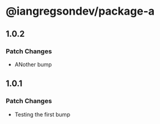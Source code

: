# @iangregsondev/package-a

## 1.0.2

### Patch Changes

- ANother bump

## 1.0.1

### Patch Changes

- Testing the first bump
